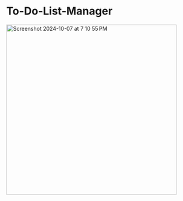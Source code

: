﻿# To-Do-List-Manager

<img width="451" alt="Screenshot 2024-10-07 at 7 10 55 PM" src="https://github.com/user-attachments/assets/45b666f3-b8dd-4e83-a235-a5fe7c963042">
